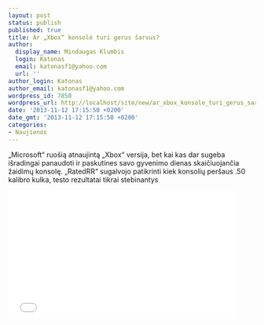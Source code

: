 ```yaml
---
layout: post
status: publish
published: true
title: Ar „Xbox“ konsolė turi gerus šarvus?
author:
  display_name: Mindaugas Klumbis
  login: Katonas
  email: katonasf1@yahoo.com
  url: ''
author_login: Katonas
author_email: katonasf1@yahoo.com
wordpress_id: 7850
wordpress_url: http://localhost/site/new/ar_xbox_konsole_turi_gerus_sarvus/
date: '2013-11-12 17:15:50 +0200'
date_gmt: '2013-11-12 17:15:50 +0200'
categories:
- Naujienos
---
```

<p>
	&bdquo;Microsoft&ldquo; ruo&scaron;ią atnaujintą &bdquo;Xbox&ldquo; versija, bet kai kas dar sugeba i&scaron;radingai panaudoti ir paskutines savo gyvenimo dienas skaičiuojančia žaidimų konsolę. &bdquo;RatedRR&ldquo; sugalvojo patikrinti kiek konsolių per&scaron;aus .50 kalibro kulka, testo rezultatai tikrai stebinantys</p>
<p>
	<iframe allowfullscreen="" frameborder="0" height="261" src="//www.youtube.com/embed/_t2cYuWwEJ4?rel=0" width="464"></iframe></p>
